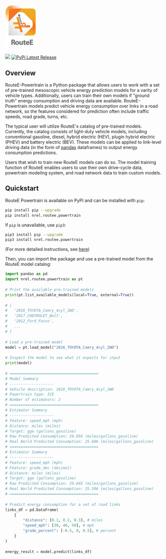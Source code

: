 # <img src="docs/images/routeelogo.png" alt="Routee Powertrain" width="100"/>

<div align="left">
    <img src="https://img.shields.io/badge/python-3.9%20%7C%203.10%20%7C%203.11%20%7C%203.12-blue"/>
  <a href="https://pypi.org/project/nrel.routee.powertrain/">
    <img src="https://img.shields.io/pypi/v/nrel.routee.powertrain" alt="PyPi Latest Release"/>
  </a>
</div>

## Overview

RouteE-Powertrain is a Python package that allows users to work with a set of pre-trained mesoscopic vehicle energy prediction models for a varity of vehicle types. Additionally, users can train their own models if "ground truth" energy consumption and driving data are available. RouteE-Powertrain models predict vehicle energy consumption over links in a road network, so the features considered for prediction often include traffic speeds, road grade, turns, etc.

The typical user will utilize RouteE's catalog of pre-trained models. Currently, the
catalog consists of light-duty vehicle models, including conventional gasoline, diesel,
hybrid electric (HEV), plugin hybrid electric (PHEV) and battery electric (BEV). These models can be applied to link-level driving data (in the form
of [pandas](https://pandas.pydata.org/) dataframes) to output energy consumption predictions.

Users that wish to train new RouteE models can do so. The model training function of RouteE enables users to use their
own drive-cycle data, powertrain modeling system, and road network data to train custom models.

## Quickstart

RouteE Powertrain is available on PyPI and can be installed with `pip`:

```bash
pip install pip --upgrade
pip install nrel.routee.powertrain
```

If `pip` is unavailable, use `pip3`:
```bash
pip3 install pip --upgrade
pip3 install nrel.routee.powertrain
```

(For more detailed instructions, see [here](https://nrel.github.io/routee-powertrain/installation.html))

Then, you can import the package and use a pre-trained model from the RouteE model catalog:

```python
import pandas as pd
import nrel.routee.powertrain as pt

# Print the available pre-trained models
print(pt.list_available_models(local=True, external=True))

# [
#   '2016_TOYOTA_Camry_4cyl_2WD',
#   '2017_CHEVROLET_Bolt',
#   '2012_Ford_Focus',
#   ...
# ]

# Load a pre-trained model
model = pt.load_model("2016_TOYOTA_Camry_4cyl_2WD")

# Inspect the model to see what it expects for input
print(model)

# ========================================
# Model Summary
# --------------------
# Vehicle description: 2016_TOYOTA_Camry_4cyl_2WD
# Powertrain type: ICE
# Number of estimators: 2
# ========================================
# Estimator Summary
# --------------------
# Feature: speed_mph (mph)
# Distance: miles (miles)
# Target: gge (gallons_gasoline)
# Raw Predicted Consumption: 29.856 (miles/gallons_gasoline)
# Real World Predicted Consumption: 25.606 (miles/gallons_gasoline)
# ========================================
# Estimator Summary
# --------------------
# Feature: speed_mph (mph)
# Feature: grade_dec (decimal)
# Distance: miles (miles)
# Target: gge (gallons_gasoline)
# Raw Predicted Consumption: 29.845 (miles/gallons_gasoline)
# Real World Predicted Consumption: 25.596 (miles/gallons_gasoline)
# ========================================

# Predict energy consumption for a set of road links
links_df = pd.DataFrame(
    {
        "distance": [0.1, 0.2, 0.3], # miles
        "speed_mph": [30, 40, 50], # mph
        "grade_percent": [-0.5, 0, 0.5], # percent
    }
)

energy_result = model.predict(links_df)
```
